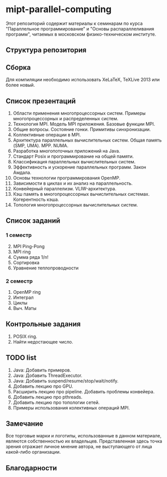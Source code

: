 mipt-parallel-computing
=======================

Этот репозиторий содержит материалы к семинарам по курса "Параллельное
программирование" и "Основы распараллеливания программ", читаемых в московском
физико-техническом институте.

## Структура репозитория

## Сборка

Для компиляции необходимо использовать XeLaTeX, TeXLive 2013 или более новый.

## Список презентаций

1. Области применения многопроцессорных систем. Примеры многопроцессорных и распределенных систем.
1. Технология MPI. Модель MPI приложения. Базовые функции MPI.
2. Общие вопросы. Состояние гонки. Примитивы синхронизации.
3. Коллективные операции в MPI.
3. Архитектура параллельных вычислительных систем. Общая память (SMP, UMA). MPP. NUMA.
3. Разработка многопоточных приложений на Java.
4. Стандарт Posix и программирование на общей памяти.
2. Классификация параллельных вычислительных систем.
4. Эффективность и ускорение параллельных программ. Закон Амдала.
3. Основы технологии программирования OpenMP.
4. Зависимости в циклах и их анализ на параллельность.
1. Конвейерный параллелизм. VLIW-архитектура.
5. Кэш память в многопроцессорных вычислительных системах. Когерентность кэша.
6. Топология многопроцессорных вычислительных систем.

## Список заданий

### 1 семестр

2. MPI Ping-Pong
3. MPI ring
4. Сумма ряда 1/n!
5. Сортировка
6. Уравнение теплопроводности

### 2 семестр

1. OpenMP ring
3. Интеграл
4. Циклы
5. Выч. Маты

## Контрольные задания

1. POSIX ring.
2. Найти недостающее число.

## TODO list

1. Java: Добавить примеров.
2. Java: Добавить ThreadExecutor.
2. Java: Добавить suspend/resume/stop/wait/notify.
3. Добавить лекцию про GPU.
4. Расширить лекцию про pipeline. Добавить проблемы конвейера.
5. Добавить лекцию про pthreads.
6. Добавить лекцию про топологии сетей.
7. Примеры использования колективных операций MPI.

## Замечание

Все торговые марки и логотипы, использованные в данном материале, являются собственностью
их владельцев. Представленная здесь точка зрения отражает личное мнение автора,
не выступающего от лица какой-либо организации.

## Благодарности
